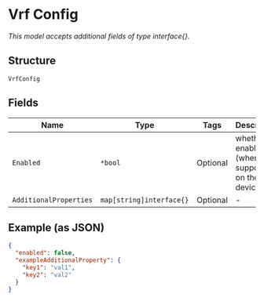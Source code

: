 
# Vrf Config

*This model accepts additional fields of type interface{}.*

## Structure

`VrfConfig`

## Fields

| Name | Type | Tags | Description |
|  --- | --- | --- | --- |
| `Enabled` | `*bool` | Optional | whether to enable VRF (when supported on the device) |
| `AdditionalProperties` | `map[string]interface{}` | Optional | - |

## Example (as JSON)

```json
{
  "enabled": false,
  "exampleAdditionalProperty": {
    "key1": "val1",
    "key2": "val2"
  }
}
```

